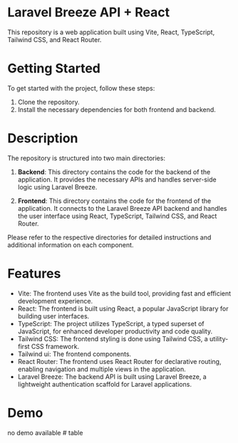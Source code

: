 # Laravel Breeze API + React

This repository is a web application built using Vite, React, TypeScript, Tailwind CSS, and React Router.

# Getting Started

To get started with the project, follow these steps:

1. Clone the repository.
2. Install the necessary dependencies for both frontend and backend.

# Description

The repository is structured into two main directories:

1. **Backend**: This directory contains the code for the backend of the application. It provides the necessary APIs and
   handles server-side logic using Laravel Breeze.

2. **Frontend**: This directory contains the code for the frontend of the application. It connects to the Laravel Breeze
   API backend and handles the user interface using React, TypeScript, Tailwind CSS, and React Router.

Please refer to the respective directories for detailed instructions and additional information on each component.

# Features

- Vite: The frontend uses Vite as the build tool, providing fast and efficient development experience.
- React: The frontend is built using React, a popular JavaScript library for building user interfaces.
- TypeScript: The project utilizes TypeScript, a typed superset of JavaScript, for enhanced developer productivity and
  code quality.
- Tailwind CSS: The frontend styling is done using Tailwind CSS, a utility-first CSS framework.
- Tailwind ui: The frontend components.
- React Router: The frontend uses React Router for declarative routing, enabling navigation and multiple views in the
  application.
- Laravel Breeze: The backend API is built using Laravel Breeze, a lightweight authentication scaffold for Laravel
  applications.

# Demo

no demo available
#   t a b l e  
 